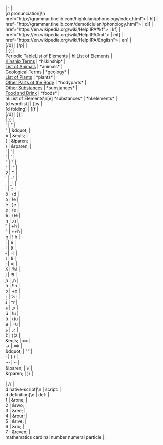 <!DOCTYPE html>
</link><link> | </link>:<link> | <br>
[d pronunciation]\n<ipa><a | [p | <br>
href="http://grammar.tinellb.com/highlulani/phonology/index.html"> | hl] | <br>
href="http://grammar.tinellb.com/demoticlulani/phonology.html"> | dl] | <br>
href="https://en.wikipedia.org/wiki/Help:IPA#kf"> | kf] | <br>
href="https://en.wikipedia.org/wiki/Help:IPA#mt"> | mt] | <br>
href="https://en.wikipedia.org/wiki/Help:IPA/English"> | en] | <br>
</a></ipa>[/d] | [/p] | <br>
<div class="definition"> | {{ | <br>
<a href="http://grammar.tinellb.com/highlulani/apocrypha/elements.html"><span class="desktop">Periodic Table</span><span class="mobile">List of Elements</span></a> | hl:List of Elements | <br>
<a href="http://grammar.tinellb.com/highlulani/apocrypha/kinship.html">Kinship Terms</a> | *hl:kinship* | <br>
<a href="../search.html?term=animal">List of Animals</a> | *animals* | <br>
<a href="../search.html?term=geology">Geological Terms</a> | *geology* | <br>
<a href="../search.html?term=plant">List of Plants</a> | *plants* | <br>
<a href="../search.html?term=bodypart">Other Parts of the Body</a> | *bodyparts* | <br>
<a href="../search.html?term=substance">Other Substances</a> | *substances* | <br>
<a href="../search.html?term=food">Food and Drink</a> | *foods* | <br>
hl:List of Elements\n[e] *substances* | *hl:elements* | <br>
[d wordlist] | [[w | <br>
[d folding] | [[f | <br>
[/d] | ]] | <br>
</div> | }} | <br>
' | &quot; | <br>
" | &dquot; | <br>
= | &eqls; | <br>
( | &lparen; | <br>
) | &rparen; | <br>
&rsquo; | ' | <br>
&lsquo; | ` | <br>
&rdquo; | " | <br>
&ldquo; | '" | <br>
&#x294; | '' | <br> <!-- glottal stop -->
&#x2c8; | =' | <br> <!-- primary stress -->
&#x2cc; | _' | <br> <!-- secondary stress -->
&#x2d0; | :: | <br> <!-- length mark -->
&eth; | (d | <br>
&#x259; | !e | <br> <!-- schwa -->
&egrave; | )e | <br>
&eacute; | (e | <br>
&ecirc; | ()e | <br>
&#x14b; | ,g | <br> <!-- eng -->
&#x2b0; | +h | <br> <!-- aspiration -->
&#x2b1; | ++h | <br> <!-- breathy voice -->
h&#x330; | !!h | <br> <!-- h with tilde below -->
&igrave; | )i | <br>
&iacute; | (i | <br>
&#x268; | =i | <br> <!-- barred i -->
&#x26a; | Ii | <br> <!-- small caps I -->
&#x25f; | =j | <br> <!-- barred j -->
&#x28e; | %l | <br> <!-- palatal l -->
l&#x330; | !!l | <br> <!-- l with tilde below -->
&#x272; | ,n | <br> <!-- palatal n -->
&ntilde; | !!n | <br> <!-- n with tilde -->
&#x254; | +o | <br> <!-- turned c / /or/ sound -->
&#x27d; | %r | <br> <!-- retroflex flap -->
&#x279; | ^r | <br> <!-- turned r -->
&#x255; | ,x | <br> <!-- curl-tailed c -->
&uuml; | !u | <br>
&ucirc; | ()u | <br>
&#x289; | =u | <br> <!-- barred u -->
&#x291; | ,z | <br> <!-- curl-tailed z -->
&#x17e; | )(z | <br> <!-- z with hacek -->
&eqls; | == | <br>
&rarr; | ==> | <br>
&dquot; | "" | <br>
&middot; | (.) | <br>
&#xff5e; | ~ | <br>
&lparen; | \( | <br>
&rparen; | )/ | <br>
<br> |  //  | <br>
d native-script]\n | script:  | <br>
d definition]\n | def:  | <br>
<overline>1</overline> | &rone; | <br>
<overline>2</overline> | &rwo; | <br>
<overline>3</overline> | &ree; | <br>
<overline>4</overline> | &rour; | <br>
<overline>5</overline> | &rive; | <br>
<overline>6</overline> | &rix; | <br>
<overline>7</overline> | &reven; | <br>
mathematics cardinal number numeral particle | <cardinal> | <br>












